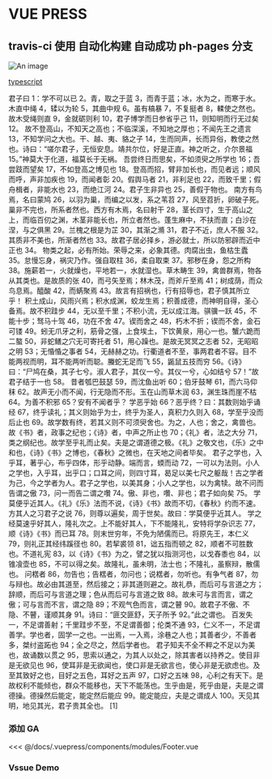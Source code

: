 <!--
 * @Author: busyzz
 * @Date: 2021-08-12 17:24:58
 * @Description:
-->

# VUE PRESS

## travis-ci 使用 自动化构建 自动成功 ph-pages 分支

![An image](~@/assets/max.jpg)

[typescript](/typescript/)

君子曰 1：学不可以已 2。青，取之于蓝 3，而青于蓝；冰，水为之，而寒于水。木直中绳 4，𫐓以为轮 5，其曲中规 6。虽有槁暴 7，不复挺者 8，輮使之然也。故木受绳则直 9，金就砺则利 10，君子博学而日参省乎己 11，则知明而行无过矣 12。
故不登高山，不知天之高也；不临深溪，不知地之厚也；不闻先王之遗言 13，不知学问之大也。干、越、夷、貉之子 14，生而同声，长而异俗，教使之然也。诗曰：“嗟尔君子，无恒安息。靖共尔位，好是正直。神之听之，介尔景福 15。”神莫大于化道，福莫长于无祸。
吾尝终日而思矣，不如须臾之所学也 16；吾尝跂而望矣 17，不如登高之博见也 18。登高而招，臂非加长也，而见者远；顺风而呼，声非加疾也 19，而闻者彰 20。假舆马者 21，非利足也 22，而致千里；假舟楫者，非能水也 23，而绝江河 24。君子生非异也 25，善假于物也。
南方有鸟焉，名曰蒙鸠 26，以羽为巢，而编之以发，系之苇苕 27，风至苕折，卵破子死。巢非不完也，所系者然也。西方有木焉，名曰射干 28，茎长四寸，生于高山之上，而临百仞之渊，木茎非能长也，所立者然也。蓬生麻中，不扶而直；白沙在涅，与之俱黑 29。兰槐之根是为芷 30，其渐之滫 31，君子不近，庶人不服 32。其质非不美也，所渐者然也 33。故君子居必择乡，游必就士，所以防邪辟而近中正也 34。
物类之起，必有所始。荣辱之来，必象其德。肉腐出虫，鱼枯生蠹 35。怠慢忘身，祸灾乃作。强自取柱 36，柔自取束 37。邪秽在身，怨之所构 38。施薪若一，火就燥也，平地若一，水就湿也。草木畴生 39，禽兽群焉，物各从其类也。是故质的张 40，而弓矢至焉；林木茂，而斧斤至焉 41；树成荫，而众鸟息焉。醯酸 42，而蜹聚焉 43。故言有招祸也，行有招辱也，君子慎其所立乎！
积土成山，风雨兴焉；积水成渊，蛟龙生焉；积善成德，而神明自得，圣心备焉。故不积跬步 44，无以至千里；不积小流，无以成江海。骐骥一跃 45，不能十步；驽马十驾 46，功在不舍 47。锲而舍之 48，朽木不折；锲而不舍，金石可镂 49。蚓无爪牙之利，筋骨之强，上食埃土，下饮黄泉，用心一也。蟹六跪而二螯 50，非蛇鳝之穴无可寄托者 51，用心躁也。是故无冥冥之志者 52，无昭昭之明 53；无惛惛之事者 54，无赫赫之功。行衢道者不至，事两君者不容。目不能两视而明，耳不能两听而聪。螣蛇无足而飞 55，鼫鼠五技而穷 56。《诗》曰：“尸鸠在桑，其子七兮。淑人君子，其仪一兮。其仪一兮，心如结兮 57！”故君子结于一也 58。
昔者瓠巴鼓瑟 59，而沈鱼出听 60；伯牙鼓琴 61，而六马仰秣 62。故声无小而不闻，行无隐而不形。玉在山而草木润 63，渊生珠而崖不枯 64。为善不积邪 65？安有不闻者乎？
学恶乎始 66？恶乎终？曰：其数则始乎诵经 67，终乎读礼；其义则始乎为士，终乎为圣人，真积力久则入 68，学至乎没而后止也 69。故学数有终，若其义则不可须臾舍也。为之，人也；舍之，禽兽也。故《书》者，政事之纪也；《诗》者，中声之所止也 70；《礼》者，法之大分 71，类之纲纪也。故学至乎礼而止矣。夫是之谓道德之极。《礼》之敬文也，《乐》之中和也，《诗》《书》之博也，《春秋》之微也，在天地之间者毕矣。
君子之学也，入乎耳，著乎心，布乎四体，形乎动静。端而言，蝡而动 72，一可以为法则。小人之学也，入乎耳，出乎口；口耳之间，则四寸耳，曷足以美七尺之躯哉！古之学者为己，今之学者为人。君子之学也，以美其身；小人之学也，以为禽犊。故不问而告谓之傲 73，问一而告二谓之囋 74。傲、非也，囋、非也；君子如向矣 75。
学莫便乎近其人。《礼》《乐》法而不说，《诗》《书》故而不切，《春秋》约而不速。方其人之习君子之说 76，则尊以遍矣，周于世矣。故曰：学莫便乎近其人。
学之经莫速乎好其人，隆礼次之。上不能好其人，下不能隆礼，安特将学杂识志 77，顺《诗》《书》而已耳 78。则末世穷年，不免为陋儒而已。将原先王，本仁义 79，则礼正其经纬蹊径也 80。若挈裘领 81，诎五指而顿之 82，顺者不可胜数也。不道礼宪 83，以《诗》《书》为之，譬之犹以指测河也，以戈舂黍也 84，以锥飡壶也 85，不可以得之矣。故隆礼，虽未明，法士也；不隆礼，虽察辩，散儒也。
问楛者 86，勿告也；告楛者，勿问也；说楛者，勿听也。有争气者 87，勿与辩也。故必由其道至，然后接之；非其道则避之。故礼恭，而后可与言道之方；辞顺，而后可与言道之理；色从而后可与言道之致 88。故未可与言而言，谓之傲；可与言而不言，谓之隐 89；不观气色而言，谓之瞽 90。故君子不傲、不隐、不瞽，谨顺其身 91。诗曰：“匪交匪舒，天子所予 92。”此之谓也。
百发失一，不足谓善射；千里跬步不至，不足谓善御；伦类不通 93，仁义不一，不足谓善学。学也者，固学一之也。一出焉，一入焉，涂巷之人也；其善者少，不善者多，桀纣盗跖也 94；全之尽之，然后学者也。
君子知夫不全不粹之不足以为美也，故诵数以贯之 95，思索以通之，为其人以处之，除其害者以持养之。使目非是无欲见也 96，使耳非是无欲闻也，使口非是无欲言也，使心非是无欲虑也。及至其致好之也，目好之五色，耳好之五声 97，口好之五味 98，心利之有天下。是故权利不能倾也，群众不能移也，天下不能荡也。生乎由是，死乎由是，夫是之谓德操。德操然后能定，能定然后能应 99。能定能应，夫是之谓成人 100。天见其明，地见其光，君子贵其全也。 [1]

### 添加 GA

<<< @/docs/.vuepress/components/modules/Footer.vue

### Vssue Demo

<Vssue />
